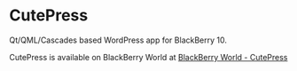 # CutePress
Qt/QML/Cascades based WordPress app for BlackBerry 10.

CutePress is available on BlackBerry World at [BlackBerry World - CutePress](https://appworld.blackberry.com/webstore/content/59943931/)
